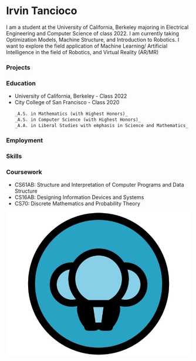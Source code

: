# Irvin Tancioco

I am a student at the University of California, Berkeley majoring in Electrical Engineering and Computer Science of class 2022. I am currently taking Optimization Models, Machine Structure, and Introduction to Robotics. I want to explore the field application of Machine Learning/ Artificial Intelligence in the field of Robotics, and Virtual Reality (AR/MR)

### Projects

### Education
- University of California, Berkeley  -  Class 2022
- City College of San Francisco  -  Class 2020

<ul>
  
    _A.S. in Mathematics (with Highest Honors)_
    _A.S. in Computer Science (with Highest Honors)_
    _A.A. in Liberal Studies with emphasis in Science and Mathematics_
  
</ul>

### Employment
### Skills
### Coursework
- CS61AB: Structure and Interpretation of Computer Programs and Data Structure
- CS16AB: Designing Information Devices and Systems 
- CS70: Discrete Mathematics and Probability Theory


![Image](logo-3.jpg)

